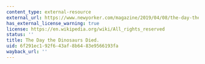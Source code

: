 ```yaml
---
content_type: external-resource
external_url: https://www.newyorker.com/magazine/2019/04/08/the-day-the-dinosaurs-died
has_external_license_warning: true
license: https://en.wikipedia.org/wiki/All_rights_reserved
status: ''
title: The Day the Dinosaurs Died.
uid: 6f291ec1-92f6-43af-8b64-83e9566193fa
wayback_url: ''
---
```

